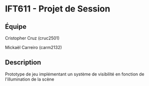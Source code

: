 # IFT611 - Projet de Session

## Équipe

Cristopher Cruz (cruc2501)

Mickaël Carreiro (carm2132)

## Description 

Prototype de jeu implémentant un système de visibilité en fonction de l'illumination de la scène
